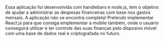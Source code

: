 Essa aplicação foi desenvolvida com handlebars e node.js, tem o objetivo de ajudar a administrar as despesas financeiras com base nos gastos mensais.
A aplicação não se encontra completa! Pretendo implementar React.js para que consiga emplementar a mobile também, 
onde o usuário conseguirá utilizar e ter controle das suas finanças pelo disposivo móvel com uma base de dados real e criptografada no futuro.
